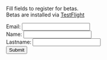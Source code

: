 Fill fields to register for betas.<br/>Betas are installed via [TestFlight](https://itunes.apple.com/us/app/testflight/id899247664?mt=8)
<form method="GET" action="http://coldg.ddns.net/cgi-bin/Pisth/betaRegister">
Email: <input type="email" name="email"><br/>
Name: <input type="text" name="name"><br/>
Lastname: <input type="text" name="lastname"><br>
<input type="submit">
</form>
